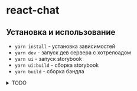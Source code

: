 # react-chat

## Установка и использование

- `yarn install` - установка зависимостей
- `yarn dev` - запуск дев сервера с хотрелоадом
- `yarn ui` - запуск storybook
- `yarn ui:build` - сборка storybook
- `yarn build` - сборка бандла

<details>
<summary>TODO</summary>

## Atoms

### Input

### Button

## Moleculs

### Messages

- isReaded
- isOwner
- Voice

### Dialogs

## Template

### Страница авторизации

### Страница регистрации

### Страница чата

</details>
